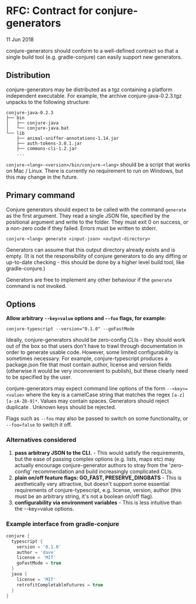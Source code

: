 # RFC: Contract for conjure-generators

11 Jun 2018

conjure-generators should conform to a well-defined contract so that a single build tool (e.g. gradle-conjure) can easily support new generators.

## Distribution

conjure-generators may be distributed as a tgz containing a platform independent executable. For example, the archive conjure-java-0.2.3.tgz unpacks to the following structure:

```
conjure-java-0.2.3
├── bin
│   ├── conjure-java
│   └── conjure-java.bat
└── lib
    ├── animal-sniffer-annotations-1.14.jar
    ├── auth-tokens-3.0.1.jar
    ├── commons-cli-1.2.jar
    ...
```

`conjure-<lang>-<version>/bin/conjure-<lang>` should be a script that works on Mac / Linux. There is currently no requirement to run on Windows, but this may change in the future.

## Primary command

Conjure generators should expect to be called with the command `generate` as the first argument. They read a single JSON file, specified by the positional argument <input-json> and write to the <ouput-directory> folder. They must exit 0 on success, or a non-zero code if they failed.  Errors must be written to stderr.

```
conjure-<lang> generate <input-json> <output-directory>
```

Generators can assume that this output directory already exists and is empty. (It is not the responsibility of conjure generators to do any diffing or up-to-date checking - this should be done by a higher level build tool, like gradle-conjure.)

Generators are free to implement any other behaviour if the `generate` command is not invoked.

## Options

**Allow arbitrary `--key=value` options and `--foo` flags, for example:**

```
conjure-typescript --version="0.1.0" --goFastMode
```

Ideally, conjure-generators should be zero-config CLIs - they should work out of the box so that users don't have to trawl through documentation in order to generate usable code.  However, some limited configurability is sometimes necessary.  For example, conjure-typescript produces a package.json file that must contain author, license and version fields (otherwise it would be very inconvenient to publish), but these clearly need to be specified by the user.

conjure-generators may expect command line options of the form `--<key>=<value>` where the key is a camelCase string that matches the regex `[a-z][a-zA-Z0-9]*`. Values may contain spaces. Generators should reject duplicate <key>. Unknown keys should be rejected.

Flags such as `--foo` may also be passed to switch on some functionality, or `--foo=false` to switch it off.

### Alternatives considered

1. **pass arbitrary JSON to the CLI.** - This would satisfy the requirements, but the ease of passing complex options (e.g. lists, maps etc) may actually encourage conjure-generator authors to stray from the 'zero-config' recommendation and build increasingly complicated CLIs.
2. **plain on/off feature flags: GO_FAST, PRESERVE_DINGBATS** - This is aesthetically very attractive, but doesn't support some essential requirements of conjure-typescript, e.g. license, version, author (this must be an arbitrary string, it's not a boolean on/off flag).
3. **configurability via environment variables** - This is less intuitive than the --key=value options.

### Example interface from gradle-conjure

```gradle
conjure {
  typescript {
    version = '0.1.0'
    author = 'dave'
    license = 'MIT'
    goFastMode = true
  }
  java {
    license = 'MIT'
    retrofitCompletableFutures = true
  }
}
```
